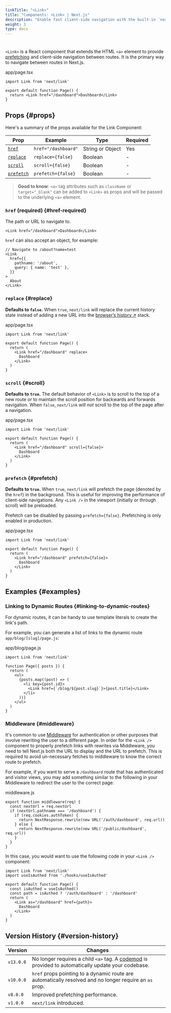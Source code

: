 ```yaml
---
linkTitle: "<Link>"
title: "Components: <Link> | Next.js"
description: "Enable fast client-side navigation with the built-in `next/link` component."
weight: 3
type: docs
---
```


# <Link>

`<Link>` is a React component that extends the HTML `<a>` element to provide [prefetching](/nextjs/13.5/using-app-router/building-your-application/routing/linking-and-navigating#1-prefetching) and client-side navigation between routes. It is the primary way to navigate between routes in Next.js.


app/page.tsx
```
import Link from 'next/link'
 
export default function Page() {
  return <Link href="/dashboard">Dashboard</Link>
}
```

## Props {#props}

Here's a summary of the props available for the Link Component:

|Prop|Example|Type|Required|
|---|---|---|---|
|[`href`](/nextjs/13.5/using-app-router/api-reference/components/link#href-required)|`href="/dashboard"`|String or Object|Yes|
|[`replace`](/nextjs/13.5/using-app-router/api-reference/components/link#replace)|`replace={false}`|Boolean|-|
|[`scroll`](/nextjs/13.5/using-app-router/api-reference/components/link#scroll)|`scroll={false}`|Boolean|-|
|[`prefetch`](/nextjs/13.5/using-app-router/api-reference/components/link#prefetch)|`prefetch={false}`|Boolean|-|


> **Good to know**: `<a>` tag attributes such as `className` or `target="_blank"` can be added to `<Link>` as props and will be passed to the underlying `<a>` element.
> 

### `href` (required) {#href-required}

The path or URL to navigate to.

```
<Link href="/dashboard">Dashboard</Link>
```

`href` can also accept an object, for example:

```
// Navigate to /about?name=test
<Link
  href={{
    pathname: '/about',
    query: { name: 'test' },
  }}
>
  About
</Link>
```

### `replace` {#replace}

**Defaults to `false`.** When `true`, `next/link` will replace the current history state instead of adding a new URL into the [browser’s history ↗](https://developer.mozilla.org/docs/Web/API/History_API) stack.


app/page.tsx
```
import Link from 'next/link'
 
export default function Page() {
  return (
    <Link href="/dashboard" replace>
      Dashboard
    </Link>
  )
}
```

### `scroll` {#scroll}

**Defaults to `true`.** The default behavior of `<Link>` is to scroll to the top of a new route or to maintain the scroll position for backwards and forwards navigation. When `false`, `next/link` will *not* scroll to the top of the page after a navigation.


app/page.tsx
```
import Link from 'next/link'
 
export default function Page() {
  return (
    <Link href="/dashboard" scroll={false}>
      Dashboard
    </Link>
  )
}
```

### `prefetch` {#prefetch}

**Defaults to `true`.** When `true`, `next/link` will prefetch the page (denoted by the `href`) in the background. This is useful for improving the performance of client-side navigations. Any `<Link />` in the viewport (initially or through scroll) will be preloaded.

Prefetch can be disabled by passing `prefetch={false}`. Prefetching is only enabled in production.


app/page.tsx
```
import Link from 'next/link'
 
export default function Page() {
  return (
    <Link href="/dashboard" prefetch={false}>
      Dashboard
    </Link>
  )
}
```

## Examples {#examples}

### Linking to Dynamic Routes {#linking-to-dynamic-routes}

For dynamic routes, it can be handy to use template literals to create the link's path.

For example, you can generate a list of links to the dynamic route `app/blog/[slug]/page.js`:


app/blog/page.js
```
import Link from 'next/link'
 
function Page({ posts }) {
  return (
    <ul>
      {posts.map((post) => (
        <li key={post.id}>
          <Link href={`/blog/${post.slug}`}>{post.title}</Link>
        </li>
      ))}
    </ul>
  )
}
```

### Middleware {#middleware}

It's common to use [Middleware](/nextjs/13.5/using-app-router/building-your-application/routing/middleware) for authentication or other purposes that involve rewriting the user to a different page. In order for the `<Link />` component to properly prefetch links with rewrites via Middleware, you need to tell Next.js both the URL to display and the URL to prefetch. This is required to avoid un-necessary fetches to middleware to know the correct route to prefetch.

For example, if you want to serve a `/dashboard` route that has authenticated and visitor views, you may add something similar to the following in your Middleware to redirect the user to the correct page:


middleware.js
```
export function middleware(req) {
  const nextUrl = req.nextUrl
  if (nextUrl.pathname === '/dashboard') {
    if (req.cookies.authToken) {
      return NextResponse.rewrite(new URL('/auth/dashboard', req.url))
    } else {
      return NextResponse.rewrite(new URL('/public/dashboard', req.url))
    }
  }
}
```

In this case, you would want to use the following code in your `<Link />` component:

```
import Link from 'next/link'
import useIsAuthed from './hooks/useIsAuthed'
 
export default function Page() {
  const isAuthed = useIsAuthed()
  const path = isAuthed ? '/auth/dashboard' : '/dashboard'
  return (
    <Link as="/dashboard" href={path}>
      Dashboard
    </Link>
  )
}
```

## Version History {#version-history}

|Version|Changes|
|---|---|
|`v13.0.0`|No longer requires a child `<a>` tag. A [codemod](/nextjs/13.5/using-app-router/building-your-application/upgrading/codemods#remove-a-tags-from-link-components) is provided to automatically update your codebase.|
|`v10.0.0`|`href` props pointing to a dynamic route are automatically resolved and no longer require an `as` prop.|
|`v8.0.0`|Improved prefetching performance.|
|`v1.0.0`|`next/link` introduced.|

